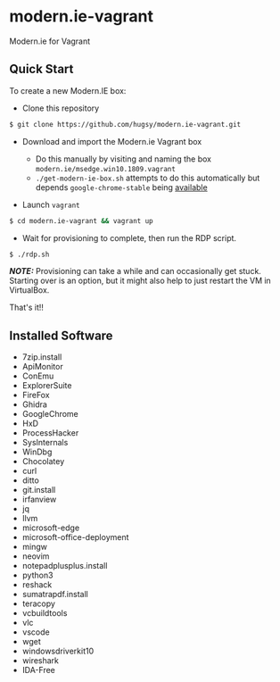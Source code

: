 # modern.ie-vagrant

Modern.ie for Vagrant

## Quick Start

To create a new Modern.IE box:
   * Clone this repository
   ```bash
   $ git clone https://github.com/hugsy/modern.ie-vagrant.git
   ```
   
   * Download and import the Modern.ie Vagrant box
     * Do this manually by visiting [](https://developer.microsoft.com/en-us/microsoft-edge/tools/vms/) and naming the box `modern.ie/msedge.win10.1809.vagrant`
     * `./get-modern-ie-box.sh` attempts to do this automatically but depends `google-chrome-stable` being [available](available)

   * Launch `vagrant`
   ```bash
   $ cd modern.ie-vagrant && vagrant up
   ```

   * Wait for provisioning to complete, then run the RDP script.
   ```bash
   $ ./rdp.sh
   ```
   **_NOTE:_** Provisioning can take a while and can occasionally get stuck. Starting over is an option, but it might also help to just restart the VM in VirtualBox.

That's it!!

## Installed Software

* 7zip.install
* ApiMonitor
* ConEmu
* ExplorerSuite
* FireFox
* Ghidra
* GoogleChrome
* HxD
* ProcessHacker
* SysInternals
* WinDbg
* Chocolatey
* curl
* ditto
* git.install
* irfanview
* jq
* llvm
* microsoft-edge
* microsoft-office-deployment
* mingw
* neovim
* notepadplusplus.install
* python3
* reshack
* sumatrapdf.install
* teracopy
* vcbuildtools
* vlc
* vscode
* wget
* windowsdriverkit10
* wireshark
* IDA-Free
